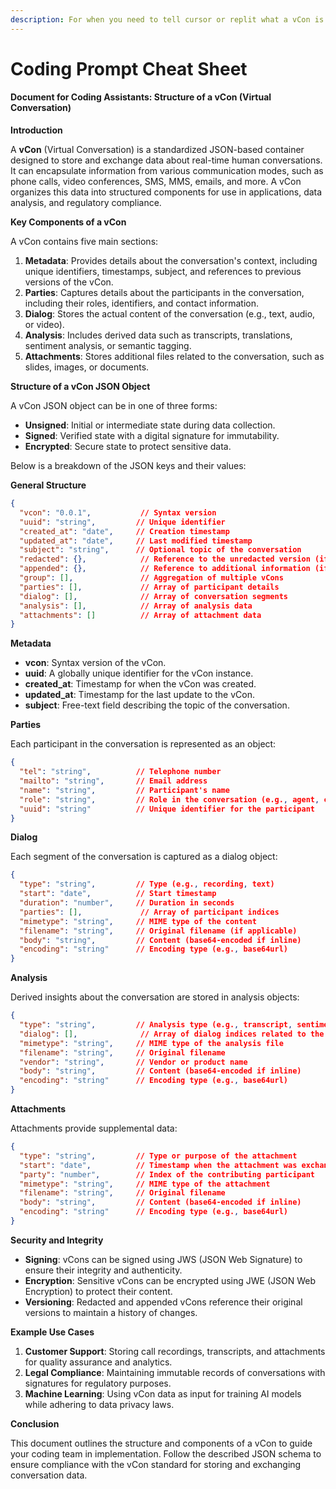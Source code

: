 ```yaml
---
description: For when you need to tell cursor or replit what a vCon is in a prompt...
---
```


# Coding Prompt Cheat Sheet

#### Document for Coding Assistants: Structure of a vCon (Virtual Conversation)

**Introduction**

A **vCon** (Virtual Conversation) is a standardized JSON-based container designed to store and exchange data about real-time human conversations. It can encapsulate information from various communication modes, such as phone calls, video conferences, SMS, MMS, emails, and more. A vCon organizes this data into structured components for use in applications, data analysis, and regulatory compliance.

**Key Components of a vCon**

A vCon contains five main sections:

1. **Metadata**: Provides details about the conversation's context, including unique identifiers, timestamps, subject, and references to previous versions of the vCon.
2. **Parties**: Captures details about the participants in the conversation, including their roles, identifiers, and contact information.
3. **Dialog**: Stores the actual content of the conversation (e.g., text, audio, or video).
4. **Analysis**: Includes derived data such as transcripts, translations, sentiment analysis, or semantic tagging.
5. **Attachments**: Stores additional files related to the conversation, such as slides, images, or documents.

**Structure of a vCon JSON Object**

A vCon JSON object can be in one of three forms:

* **Unsigned**: Initial or intermediate state during data collection.
* **Signed**: Verified state with a digital signature for immutability.
* **Encrypted**: Secure state to protect sensitive data.

Below is a breakdown of the JSON keys and their values:

**General Structure**

```json
{
  "vcon": "0.0.1",           // Syntax version
  "uuid": "string",         // Unique identifier
  "created_at": "date",     // Creation timestamp
  "updated_at": "date",     // Last modified timestamp
  "subject": "string",      // Optional topic of the conversation
  "redacted": {},            // Reference to the unredacted version (if applicable)
  "appended": {},            // Reference to additional information (if applicable)
  "group": [],               // Aggregation of multiple vCons
  "parties": [],             // Array of participant details
  "dialog": [],              // Array of conversation segments
  "analysis": [],            // Array of analysis data
  "attachments": []          // Array of attachment data
}
```

**Metadata**

* **vcon**: Syntax version of the vCon.
* **uuid**: A globally unique identifier for the vCon instance.
* **created\_at**: Timestamp for when the vCon was created.
* **updated\_at**: Timestamp for the last update to the vCon.
* **subject**: Free-text field describing the topic of the conversation.

**Parties**

Each participant in the conversation is represented as an object:

```json
{
  "tel": "string",          // Telephone number
  "mailto": "string",       // Email address
  "name": "string",         // Participant's name
  "role": "string",         // Role in the conversation (e.g., agent, customer)
  "uuid": "string"          // Unique identifier for the participant
}
```

**Dialog**

Each segment of the conversation is captured as a dialog object:

```json
{
  "type": "string",         // Type (e.g., recording, text)
  "start": "date",          // Start timestamp
  "duration": "number",     // Duration in seconds
  "parties": [],             // Array of participant indices
  "mimetype": "string",     // MIME type of the content
  "filename": "string",     // Original filename (if applicable)
  "body": "string",         // Content (base64-encoded if inline)
  "encoding": "string"      // Encoding type (e.g., base64url)
}
```

**Analysis**

Derived insights about the conversation are stored in analysis objects:

```json
{
  "type": "string",         // Analysis type (e.g., transcript, sentiment)
  "dialog": [],              // Array of dialog indices related to the analysis
  "mimetype": "string",     // MIME type of the analysis file
  "filename": "string",     // Original filename
  "vendor": "string",       // Vendor or product name
  "body": "string",         // Content (base64-encoded if inline)
  "encoding": "string"      // Encoding type (e.g., base64url)
}
```

**Attachments**

Attachments provide supplemental data:

```json
{
  "type": "string",         // Type or purpose of the attachment
  "start": "date",          // Timestamp when the attachment was exchanged
  "party": "number",        // Index of the contributing participant
  "mimetype": "string",     // MIME type of the attachment
  "filename": "string",     // Original filename
  "body": "string",         // Content (base64-encoded if inline)
  "encoding": "string"      // Encoding type (e.g., base64url)
}
```

**Security and Integrity**

* **Signing**: vCons can be signed using JWS (JSON Web Signature) to ensure their integrity and authenticity.
* **Encryption**: Sensitive vCons can be encrypted using JWE (JSON Web Encryption) to protect their content.
* **Versioning**: Redacted and appended vCons reference their original versions to maintain a history of changes.

**Example Use Cases**

1. **Customer Support**: Storing call recordings, transcripts, and attachments for quality assurance and analytics.
2. **Legal Compliance**: Maintaining immutable records of conversations with signatures for regulatory purposes.
3. **Machine Learning**: Using vCon data as input for training AI models while adhering to data privacy laws.

**Conclusion**

This document outlines the structure and components of a vCon to guide your coding team in implementation. Follow the described JSON schema to ensure compliance with the vCon standard for storing and exchanging conversation data.
